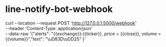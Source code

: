 # line-notify-bot-webhook


curl --location --request POST 'http://127.0.0.1:5000/webhook' \
--header 'Content-Type: application/json' \
--data-raw '{"alerts": "{{exchange}}:{{ticker}}, price = {{close}}, volume = {{volume}}","text": "\uD83D\uDD25" }'
